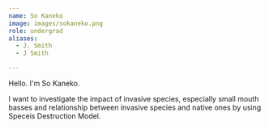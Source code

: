 ```yaml
---
name: So Kaneko
image: images/sokaneko.png
role: undergrad
aliases:
  - J. Smith
  - J Smith

---
```

Hello. I'm So Kaneko.

I want to investigate the impact of invasive species, especially small mouth basses and relationship between invasive species and native ones by  using Speceis Destruction Model.
